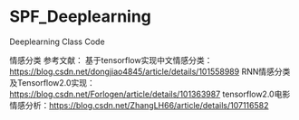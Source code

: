 # SPF_Deeplearning
Deeplearning Class Code

情感分类
参考文献：
基于tensorflow实现中文情感分类：https://blog.csdn.net/dongjiao4845/article/details/101558989
RNN情感分类及Tensorflow2.0实现： https://blog.csdn.net/Forlogen/article/details/101363987
tensorflow2.0电影情感分析：https://blog.csdn.net/ZhangLH66/article/details/107116582
